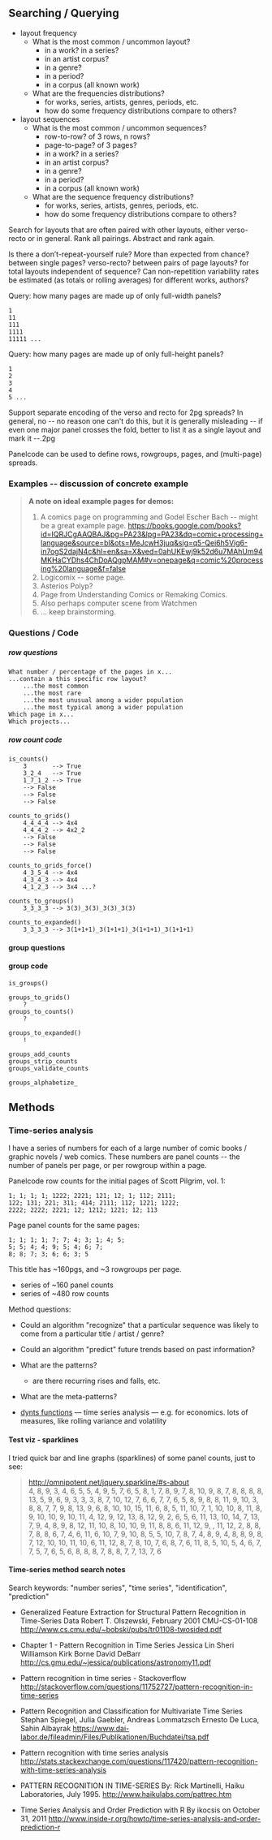 ## Searching / Querying

-  layout frequency
	-  What is the most common / uncommon layout?
		-  in a work? in a series?
		-  in an artist corpus?
		-  in a genre?
		-  in a period?
		-  in a corpus (all known work)
	-  What are the frequencies distributions?
		-  for works, series, artists, genres, periods, etc.
		-  how do some frequency distributions compare to others?
-  layout sequences
	-  What is the most common / uncommon sequences?
		-  row-to-row? of 3 rows, n rows?
		-  page-to-page? of 3 pages?
		-  in a work? in a series?
		-  in an artist corpus?
		-  in a genre?
		-  in a period?
		-  in a corpus (all known work)
	-  What are the sequence frequency distributions?
		-  for works, series, artists, genres, periods, etc.
		-  how do some frequency distributions compare to others?


Search for layouts that are often paired with other layouts, either verso-recto or in general. Rank all pairings. Abstract and rank again.

Is there a don’t-repeat-yourself rule? More than expected from chance? between single pages? verso-recto? between pairs of page layouts? for total layouts independent of sequence? Can non-repetition variability rates be estimated (as totals or rolling averages) for different works, authors?

Query: how many pages are made up of only full-width panels?

	1
	11
	111
	1111
	11111 ...

Query: how many pages are made up of only full-height panels?

	1
	2
	3
	4
	5 ...

Support separate encoding of the verso and recto for 2pg spreads? In general, no -- no reason one can't do this, but it is generally misleading -- if even one major panel crosses the fold, better to list it as a single layout and mark it --.2pg

Panelcode can be used to define rows, rowgroups, pages, and (multi-page) spreads.


### Examples -- discussion of concrete example

> **A note on ideal example pages for demos:**
> 
> 1.  A comics page on programming and Godel Escher Bach -- might be a great example page. https://books.google.com/books?id=IQRJCgAAQBAJ&pg=PA23&lpg=PA23&dq=comic+processing+language&source=bl&ots=MeJcwH3juq&sig=q5-Qei6h5Vig6-in7ogS2dajN4c&hl=en&sa=X&ved=0ahUKEwj9k52d6u7MAhUm94MKHaCYDhs4ChDoAQgpMAM#v=onepage&q=comic%20processing%20language&f=false
> 2. Logicomix -- some page.
> 3. Asterios Polyp?
> 4. Page from Understanding Comics or Remaking Comics.
> 5. Also perhaps computer scene from Watchmen
> 6. ... keep brainstorming.


### Questions / Code

##### row questions

	What number / percentage of the pages in x...
	...contain a this specific row layout?
		...the most common
		...the most rare
		...the most unusual among a wider population
		...the most typical among a wider population
	Which page in x...
	Which projects...

##### row count code

	is_counts()
		3       --> True
		3_2_4   --> True
		1_7_1_2 --> True
		--> False
		--> False
		--> False

	counts_to_grids()
		4_4_4_4 --> 4x4
		4_4_4_2 --> 4x2_2
		--> False
		--> False
		--> False

	counts_to_grids_force()
		4_3_5_4 --> 4x4
		4_3_4_3 --> 4x4
		4_1_2_3 --> 3x4 ...?

	counts_to_groups()
		3_3_3_3 --> 3(3)_3(3)_3(3)_3(3)

	counts_to_expanded()
		3_3_3_3 --> 3(1+1+1)_3(1+1+1)_3(1+1+1)_3(1+1+1)

#### group questions ####

#### group code ####

	is_groups()

	groups_to_grids()
		?
	groups_to_counts()
		?

	groups_to_expanded()
		!

	groups_add_counts
	groups_strip_counts
	groups_validate_counts

	groups_alphabetize_







## Methods


### Time-series analysis

I have a series of numbers for each of a large number of comic books / graphic novels / web comics. These numbers are panel counts -- the number of panels per page, or per rowgroup within a page.

Panelcode row counts for the initial pages of Scott Pilgrim, vol. 1:

	1; 1; 1; 1; 1222; 2221; 121; 12; 1; 112; 2111;
	122; 131; 221; 311; 414; 2111; 112; 1221; 1222;
	2222; 2222; 2221; 12; 1212; 1221; 12; 113

Page panel counts for the same pages:

	1; 1; 1; 1; 7; 7; 4; 3; 1; 4; 5;
	5; 5; 4; 4; 9; 5; 4; 6; 7;
	8; 8; 7; 3; 6; 6; 3; 5

This title has ~160pgs, and ~3 rowgroups per page.

-   series of ~160 panel counts
-   series of ~480 row counts

Method questions:

-   Could an algorithm "recognize" that a particular sequence was likely to come from a particular title / artist / genre?
-   Could an algorithm "predict" future trends based on past information?
-   What are the patterns?
	-   are there recurring rises and falls, etc.
-   What are the meta-patterns?

-  [dynts functions](https://pythonhosted.org/dynts/functions) — time series analysis — e.g. for economics. lots of measures, like rolling variance and volatility


#### Test viz - sparklines

I tried quick bar and line graphs (sparklines) of some panel counts, just to see:

>  http://omnipotent.net/jquery.sparkline/#s-about  
>  4, 8, 9, 3, 4, 6, 5, 5, 4, 9, 5, 7, 6, 5, 8, 1, 7, 8, 9, 7, 8, 10, 9,  8, 7, 8, 8, 8, 8, 13, 5, 9, 6, 9, 3, 3, 3, 8, 7, 10, 12, 7, 6, 6, 7,  7, 6, 5, 8, 9, 8, 8, 11, 9, 10, 3, 8, 8, 7, 7, 9, 8, 13, 9, 6, 8, 10,  10, 15, 11, 6, 8, 5, 11, 10, 7, 1, 10, 10, 8, 11, 8, 9, 10, 10, 9, 10, 11, 4, 12, 9, 12, 13, 8, 12, 9, 2, 6, 5, 6, 11, 13, 10, 14, 7,  13, 7, 9, 4, 8, 9, 8, 12, 11, 10, 8, 10, 10, 9, 11, 8, 8, 6, 11, 12, 9, , 11, 12, 2, 8, 8, 7, 8, 8, 6, 7, 4, 6, 11, 6, 10, 7, 9, 10,  8, 5, 5, 10, 7, 8, 7, 4, 8, 9, 4, 8, 8, 9, 8, 7, 12, 10, 10, 11, 10,  6, 11, 12, 8, 7, 8, 10, 7, 6, 8, 7, 6, 11, 8, 5, 10, 5, 4, 6, 7, 7,  5, 7, 6, 5, 6, 8, 8, 8, 7, 8, 8, 7, 7, 13, 7, 6


#### Time-series method search notes

Search keywords: "number series", "time series", "identification", "prediction"

-  Generalized Feature Extraction for Structural Pattern Recognition in Time-Series Data
   Robert T. Olszewski, February 2001 CMU-CS-01-108
   http://www.cs.cmu.edu/~bobski/pubs/tr01108-twosided.pdf

-  Chapter 1 - Pattern Recognition in Time Series
   Jessica Lin Sheri Williamson Kirk Borne David DeBarr
   http://cs.gmu.edu/~jessica/publications/astronomy11.pdf
   
-  Pattern recognition in time series - Stackoverflow
   http://stackoverflow.com/questions/11752727/pattern-recognition-in-time-series
   
-  Pattern Recognition and Classification for Multivariate Time Series
   Stephan Spiegel, Julia Gaebler, Andreas Lommatzsch Ernesto De Luca, Sahin Albayrak
   https://www.dai-labor.de/fileadmin/Files/Publikationen/Buchdatei/tsa.pdf
 
-  Pattern recognition with time series analysis
   http://stats.stackexchange.com/questions/117420/pattern-recognition-with-time-series-analysis   

-  PATTERN RECOGNITION IN TIME-SERIES
   By: Rick Martinelli, Haiku Laboratories, July 1995.
   http://www.haikulabs.com/pattrec.htm
   
-  Time Series Analysis and Order Prediction with R
   By ikocsis on October 31, 2011
   http://www.inside-r.org/howto/time-series-analysis-and-order-prediction-r

